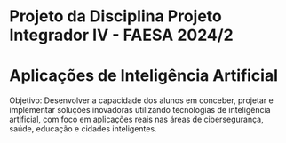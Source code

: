 # Projeto da Disciplina Projeto Integrador IV - FAESA 2024/2
# Aplicações de Inteligência Artificial

Objetivo:
Desenvolver a capacidade dos alunos em conceber, projetar e implementar soluções inovadoras utilizando tecnologias de inteligência artificial, com foco em aplicações reais nas áreas de cibersegurança, saúde, educação e cidades inteligentes.

